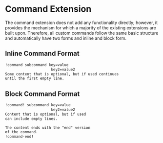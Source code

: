 # Command Extension

The command extension does not add any functionality directly; however, it provides the mechanism
for which a majority of the existing extensions are built upon. Therefore, all custom commands
follow the same basic structure and automatically have two forms and inline and block form.

## Inline Command Format

```markdown
!command subcommand key=value
                     key2=value2
Some content that is optional, but if used continues
until the first empty line.
```

## Block Command Format


```markdown
!command! subcommand key=value
                     key2=value2
Content that is optional, but if used
can include empty lines.

The content ends with the "end" version
of the command.
!command-end!
```
